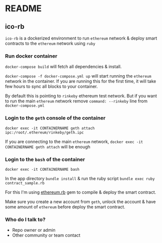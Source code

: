 # README #

## ico-rb ##

`ico-rb` is a dockerized environment to run `ethereum` network & deploy smart contracts to the `ethereum` network using `ruby`

### Run docker container ###

`docker-compose build` will fetch all dependencies & install.

`docker-compose -f docker-compose.yml up` will start running the `ethereum` network in the container. If you are running this for the first time, it will take few hours to sync all blocks to your container.

By default this is pointing to `rinkeby` ethereum test network. But if you want to run the main `ethereum` network remove `command: --rinkeby` line from `docker-compose.yml`


### Login to the `geth` console of the container ###

`docker exec -it CONTAINERNAME geth attach ipc:/root/.ethereum/rinkeby/geth.ipc`

If you are connecting to the main `ethereum` network, `docker exec -it CONTAINERNAME geth attach` will be enough


### Login to the `bash` of the container ###

`docker exec -it CONTAINERNAME bash`

In the app directory `bundle install` & run the ruby script `bundle exec ruby contract_sample.rb`

For this I'm using [ethereum.rb](https://github.com/EthWorks/ethereum.rb) gem to compile & deploy the smart contract.

Make sure you create a new account from `geth`, unlock the account & have some amount of `ethereum` before deploy the smart contract.


### Who do I talk to? ###

* Repo owner or admin
* Other community or team contact